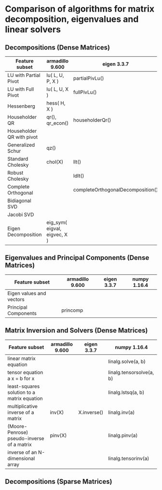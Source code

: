 # Comparison of algorithms for matrix decomposition, eigenvalues and linear solvers

## Decompositions (Dense Matrices)

| Feature subset            | armadillo 9.600              | eigen 3.3.7                       | numpy 1.16.4 |
|---------------------------|------------------------------|-----------------------------------|--------------|
| LU with Partial Pivot     | lu( L, U, P, X )             | partialPivLu()                    |              |
| LU with Full Pivot        | lu( L, U, X )                | fullPivLu()                       |              |
| Hessenberg                | hess( H, X )                 |                                   |              |
| Householder QR            | qr(), qr_econ()              | householderQr()                   |              |
| Householder QR with pivot |                              |                                   |              |
| Generalized Schur         | qz()                         |                                   |              |
| Standard Cholesky         | chol(X)                      | llt()                             |              |
| Robust Cholesky           |                              | ldlt()                            |              |
| Complete Orthogonal       |                              | completeOrthogonalDecomposition() |              |
| Bidiagonal SVD            |                              |                                   |              |
| Jacobi SVD                |                              |                                   |              |
| Eigen Decomposition       | eig_sym( eigval, eigvec, X ) |                                   |              |

## Eigenvalues and Principal Components (Dense Matrices)

| Feature subset           | armadillo 9.600 | eigen 3.3.7 | numpy 1.16.4 |
|--------------------------|-----------------|-------------|--------------|
| Eigen values and vectors |                 |             |              |
| Principal Components     | princomp        |             |              |

## Matrix Inversion and Solvers (Dense Matrices)

| Feature subset                              | armadillo 9.600 | eigen 3.3.7 | numpy 1.16.4             |
|---------------------------------------------|-----------------|-------------|--------------------------|
| linear matrix equation                      |                 |             | linalg.solve(a, b)       |
| tensor equation a x = b for x               |                 |             | linalg.tensorsolve(a, b) |
| least-squares solution to a matrix equation |                 |             | linalg.lstsq(a, b)       |
| multiplicative inverse of a matrix          | inv(X)          | X.inverse() | linalg.inv(a)            |
| (Moore-Penrose) pseudo-inverse of a matrix  | pinv(X)         |             | linalg.pinv(a)           |
| inverse of an N-dimensional array           |                 |             | linalg.tensorinv(a)      |

## Decompositions (Sparse Matrices)